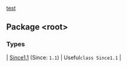 [test](../index.md)

## Package &lt;root&gt;

### Types

| [Since1.1](-since1.1/index.md) (Since: `1.1`) | Useful`class Since1.1` |


